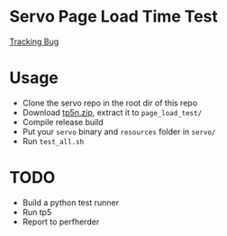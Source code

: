 Servo Page Load Time Test
==============

[Tracking Bug](https://github.com/servo/servo/issues/10452)

# Usage
* Clone the servo repo in the root dir of this repo
* Download [tp5n.zip](http://people.mozilla.org/~jmaher/taloszips/zips/tp5n.zip), extract it to `page_load_test/`
* Compile release build
* Put your `servo` binary and `resources` folder in `servo/`
* Run `test_all.sh`

# TODO
* Build a python test runner
* Run tp5
* Report to perfherder
